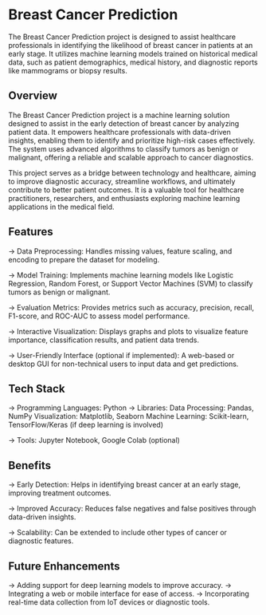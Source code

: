 
# Breast Cancer Prediction

The Breast Cancer Prediction project is designed to assist healthcare professionals in identifying the likelihood of breast cancer in patients at an early stage. It utilizes machine learning models trained on historical medical data, such as patient demographics, medical history, and diagnostic reports like mammograms or biopsy results.


## Overview

The Breast Cancer Prediction project is a machine learning solution designed to assist in the early detection of breast cancer by analyzing patient data. It empowers healthcare professionals with data-driven insights, enabling them to identify and prioritize high-risk cases effectively. The system uses advanced algorithms to classify tumors as benign or malignant, offering a reliable and scalable approach to cancer diagnostics.

This project serves as a bridge between technology and healthcare, aiming to improve diagnostic accuracy, streamline workflows, and ultimately contribute to better patient outcomes. It is a valuable tool for healthcare practitioners, researchers, and enthusiasts exploring machine learning applications in the medical field.
## Features

-> Data Preprocessing: Handles missing values, feature scaling, and encoding to prepare the dataset for modeling.

-> Model Training: Implements machine learning models like Logistic Regression, Random Forest, or Support Vector Machines (SVM) to classify tumors as benign or malignant.

-> Evaluation Metrics: Provides metrics such as accuracy, precision, recall, F1-score, and ROC-AUC to assess model performance.

-> Interactive Visualization: Displays graphs and plots to visualize feature importance, classification results, and patient data trends.

-> User-Friendly Interface (optional if implemented): A web-based or desktop GUI for non-technical users to input data and get predictions.
## Tech Stack

-> Programming Languages: Python
-> Libraries:
    Data Processing: Pandas, NumPy
    Visualization: Matplotlib, Seaborn
    Machine Learning: Scikit-learn, TensorFlow/Keras (if deep learning is involved)

-> Tools: Jupyter Notebook, Google Colab (optional)
## Benefits

-> Early Detection: Helps in identifying breast cancer at an early stage, improving treatment outcomes.

-> Improved Accuracy: Reduces false negatives and false positives through data-driven insights.

-> Scalability: Can be extended to include other types of cancer or diagnostic features.
## Future Enhancements

-> Adding support for deep learning models to improve accuracy.
-> Integrating a web or mobile interface for ease of access.
-> Incorporating real-time data collection from IoT devices or diagnostic tools.
